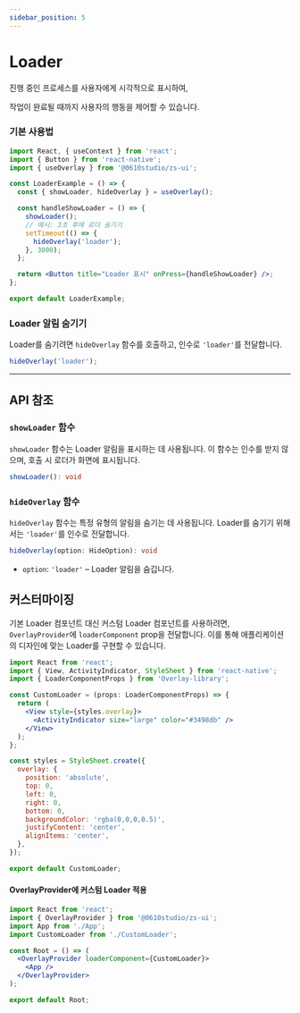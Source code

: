 ```yaml
---
sidebar_position: 5
---
```


# Loader

진행 중인 프로세스를 사용자에게 시각적으로 표시하여, 

작업이 완료될 때까지 사용자의 행동을 제어할 수 있습니다.

### 기본 사용법

```jsx
import React, { useContext } from 'react';
import { Button } from 'react-native';
import { useOverlay } from '@0610studio/zs-ui';

const LoaderExample = () => {
  const { showLoader, hideOverlay } = useOverlay();

  const handleShowLoader = () => {
    showLoader();
    // 예시: 3초 후에 로더 숨기기
    setTimeout(() => {
      hideOverlay('loader');
    }, 3000);
  };

  return <Button title="Loader 표시" onPress={handleShowLoader} />;
};

export default LoaderExample;
```

### Loader 알림 숨기기

Loader를 숨기려면 `hideOverlay` 함수를 호출하고, 인수로 `'loader'`를 전달합니다.

```jsx
hideOverlay('loader');
```

---

## API 참조

### `showLoader` 함수

`showLoader` 함수는 Loader 알림을 표시하는 데 사용됩니다. 이 함수는 인수를 받지 않으며, 호출 시 로더가 화면에 표시됩니다.

```typescript
showLoader(): void
```

### `hideOverlay` 함수

`hideOverlay` 함수는 특정 유형의 알림을 숨기는 데 사용됩니다. Loader를 숨기기 위해서는 `'loader'`를 인수로 전달합니다.

```typescript
hideOverlay(option: HideOption): void
```

- `option`: `'loader'` – Loader 알림을 숨깁니다.

## 커스터마이징

기본 Loader 컴포넌트 대신 커스텀 Loader 컴포넌트를 사용하려면, `OverlayProvider`에 `loaderComponent` prop을 전달합니다. 이를 통해 애플리케이션의 디자인에 맞는 Loader를 구현할 수 있습니다.

```jsx
import React from 'react';
import { View, ActivityIndicator, StyleSheet } from 'react-native';
import { LoaderComponentProps } from 'Overlay-library';

const CustomLoader = (props: LoaderComponentProps) => {
  return (
    <View style={styles.overlay}>
      <ActivityIndicator size="large" color="#3498db" />
    </View>
  );
};

const styles = StyleSheet.create({
  overlay: {
    position: 'absolute',
    top: 0,
    left: 0,
    right: 0,
    bottom: 0,
    backgroundColor: 'rgba(0,0,0,0.5)',
    justifyContent: 'center',
    alignItems: 'center',
  },
});

export default CustomLoader;
```

#### OverlayProvider에 커스텀 Loader 적용

```jsx
import React from 'react';
import { OverlayProvider } from '@0610studio/zs-ui';
import App from './App';
import CustomLoader from './CustomLoader';

const Root = () => (
  <OverlayProvider loaderComponent={CustomLoader}>
    <App />
  </OverlayProvider>
);

export default Root;
```
